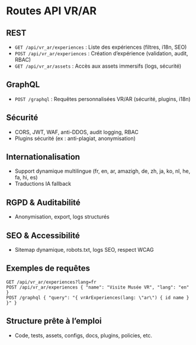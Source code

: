 # Routes API VR/AR

## REST
- `GET /api/vr_ar/experiences` : Liste des expériences (filtres, i18n, SEO)
- `POST /api/vr_ar/experiences` : Création d’expérience (validation, audit, RBAC)
- `GET /api/vr_ar/assets` : Accès aux assets immersifs (logs, sécurité)

## GraphQL
- `POST /graphql` : Requêtes personnalisées VR/AR (sécurité, plugins, i18n)

## Sécurité
- CORS, JWT, WAF, anti-DDOS, audit logging, RBAC
- Plugins sécurité (ex : anti-plagiat, anonymisation)

## Internationalisation
- Support dynamique multilingue (fr, en, ar, amazigh, de, zh, ja, ko, nl, he, fa, hi, es)
- Traductions IA fallback

## RGPD & Auditabilité
- Anonymisation, export, logs structurés

## SEO & Accessibilité
- Sitemap dynamique, robots.txt, logs SEO, respect WCAG

## Exemples de requêtes
```http
GET /api/vr_ar/experiences?lang=fr
POST /api/vr_ar/experiences { "name": "Visite Musée VR", "lang": "en" }
POST /graphql { "query": "{ vrArExperiences(lang: \"ar\") { id name } }" }
```

## Structure prête à l’emploi
- Code, tests, assets, configs, docs, plugins, policies, etc.
